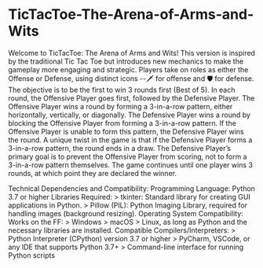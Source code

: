 # TicTacToe-The-Arena-of-Arms-and-Wits
Welcome to TicTacToe: The Arena of Arms and Wits! This version is inspired by the traditional Tic Tac Toe but introduces new mechanics to make the gameplay more engaging and strategic. Players take on roles as either the Offense or Defense, using distinct icons --🗡️ for offense and 🛡️ for defense. The objective is to be the first to win 3 rounds first (Best of 5). In each round, the Offensive Player goes first, followed by the Defensive Player. The Offensive Player wins a round by forming a 3-in-a-row pattern, either horizontally, vertically, or diagonally. The Defensive Player wins a round by blocking the Offensive Player from forming a 3-in-a-row pattern. If the Offensive Player is unable to form this pattern, the Defensive Player wins the round.
A unique twist in the game is that if the Defensive Player forms a 3-in-a-row pattern, the round ends in a draw. The Defensive Player’s primary goal is to prevent the Offensive Player from scoring, not to form a 3-in-a-row pattern themselves. The game continues until one player wins 3 rounds, at which point they are declared the winner.

Technical Dependencies and Compatibility:
  Programming Language: Python 3.7 or higher
  Libraries Required:
    > tkinter: Standard library for creating GUI applications in Python.
    > Pillow (PIL): Python Imaging Library, required for handling images (background resizing).
  Operating System Compatibility: Works on the FF:
    > Windows
    > macOS
    > Linux, as long as Python and the necessary libraries are installed.
  Compatible Compilers/Interpreters:
    > Python Interpreter (CPython) version 3.7 or higher
    > PyCharm, VSCode, or any IDE that supports Python 3.7+
    > Command-line interface for running Python scripts

